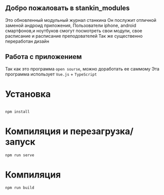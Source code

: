 ## Добро пожаловать в stankin_modules

Это обновленный модульный журнал станкина
Он послужит отличной заменой андроид приложения,
Пользователи iphone, android смартфонов,и ноутбуков смогут посмотреть свои модули, свое расписание и расписание преподователей
Так же существенно переработан дизайн

## Работа с приложением ##

Так как это программа `open sourse`, можно доработать ее саммому
Эта программа использует `Vue.js` + `TypeScript `

# Установка
```

npm install
```

# Компиляция и перезагрузка/запуск
```
npm run serve
```

# Компиляция
```
npm run build
```
